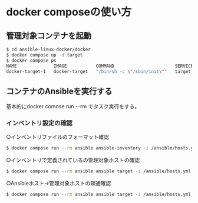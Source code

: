 # docker composeの使い方

## 管理対象コンテナを起動
```sh
$ cd ansible-linux-docker/docker
$ docker compose up -d target
$ docker compose ps
NAME              IMAGE           COMMAND                       SERVICE   CREATED          STATUS          PORTS
docker-target-1   docker-target   "/bin/sh -c \"/sbin/init\""   target    26 seconds ago   Up 25 seconds   22/tcp
```

## コンテナのAnsibleを実行する
基本的にdocker comose run --rm でタスク実行をする。

### インベントリ設定の確認

○インベントリファイルのフォーマット確認
```sh
$ docker compose run --rm ansible ansible-inventory -i /ansible/hosts.yml --list --yaml
```

○インベントリで定義されているの管理対象ホストの確認
```sh
$ docker compose run --rm ansible ansible target -i /ansible/hosts.yml -m debug -a "msg=test"
```

○Ansibleホスト->管理対象ホストの疎通確認
```sh
$ docker compose run --rm ansible ansible target -i /ansible/hosts.yml -m ping -u root
```



